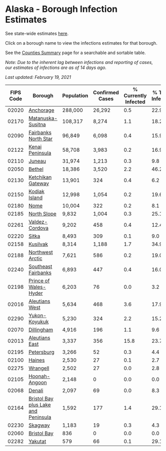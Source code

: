 # Alaska - Borough Infection Estimates

See state-wide estimates [here](/infections/us-ak).

Click on a borough name to view the infections estimates for that borough.

See the [Counties Summary](/infections/summary-counties) page for a searchable and sortable table.

*Note: Due to the inherent lag between infections and reporting of cases, our estimates of infections are as of 14 days ago.*

*Last updated: February 19, 2021*

|   FIPS Code |                                                                    Borough |   Population |   Confirmed Cases |   % Currently Infected |   % Total Infected |
|-------------|----------------------------------------------------------------------------|--------------|-------------------|------------------------|--------------------|
|       02020 |                                                     [Anchorage](anchorage) |      288,000 |            26,292 |                    0.5 |               22.9 |
|       02170 |                                     [Matanuska-Susitna](matanuska-susitna) |      108,317 |             8,274 |                    1.1 |               18.2 |
|       02090 |                               [Fairbanks North Star](fairbanks-north-star) |       96,849 |             6,098 |                    0.4 |               15.9 |
|       02122 |                                         [Kenai Peninsula](kenai-peninsula) |       58,708 |             3,983 |                    0.2 |               16.9 |
|       02110 |                                                           [Juneau](juneau) |       31,974 |             1,213 |                    0.3 |                9.8 |
|       02050 |                                                           [Bethel](bethel) |       18,386 |             3,520 |                    2.2 |               46.2 |
|       02130 |                                     [Ketchikan Gateway](ketchikan-gateway) |       13,901 |               324 |                    0.4 |                6.2 |
|       02150 |                                             [Kodiak Island](kodiak-island) |       12,998 |             1,054 |                    0.2 |               19.6 |
|       02180 |                                                               [Nome](nome) |       10,004 |               322 |                    0.2 |                8.1 |
|       02185 |                                                 [North Slope](north-slope) |        9,832 |             1,004 |                    0.3 |               25.1 |
|       02261 |                                           [Valdez-Cordova](valdez-cordova) |        9,202 |               458 |                    0.4 |               12.4 |
|       02220 |                                                             [Sitka](sitka) |        8,493 |               309 |                    0.1 |                9.0 |
|       02158 |                                                       [Kusilvak](kusilvak) |        8,314 |             1,188 |                    1.7 |               34.9 |
|       02188 |                                       [Northwest Arctic](northwest-arctic) |        7,621 |               586 |                    0.2 |               19.0 |
|       02240 |                                 [Southeast Fairbanks](southeast-fairbanks) |        6,893 |               447 |                    0.4 |               16.0 |
|       02198 |                             [Prince of Wales-Hyder](prince-of-wales-hyder) |        6,203 |                76 |                    0.0 |                3.2 |
|       02016 |                                           [Aleutians West](aleutians-west) |        5,634 |               468 |                    3.6 |               17.9 |
|       02290 |                                             [Yukon-Koyukuk](yukon-koyukuk) |        5,230 |               324 |                    2.2 |               15.2 |
|       02070 |                                                   [Dillingham](dillingham) |        4,916 |               196 |                    1.1 |                9.6 |
|       02013 |                                           [Aleutians East](aleutians-east) |        3,337 |               356 |                   15.8 |               23.7 |
|       02195 |                                                   [Petersburg](petersburg) |        3,266 |                52 |                    0.3 |                4.4 |
|       02100 |                                                           [Haines](haines) |        2,530 |                27 |                    0.1 |                2.7 |
|       02275 |                                                       [Wrangell](wrangell) |        2,502 |                27 |                    0.0 |                2.8 |
|       02105 |                                             [Hoonah-Angoon](hoonah-angoon) |        2,148 |                 0 |                    0.0 |                0.0 |
|       02068 |                                                           [Denali](denali) |        2,097 |                69 |                    0.0 |                8.3 |
|       02164 | [Bristol Bay plus Lake and Peninsula](bristol-bay-plus-lake-and-peninsula) |        1,592 |               177 |                    1.4 |               29.1 |
|       02230 |                                                         [Skagway](skagway) |        1,183 |                19 |                    0.3 |                4.3 |
|       02060 |                                                 [Bristol Bay](bristol-bay) |          836 |                 0 |                    0.0 |                0.0 |
|       02282 |                                                         [Yakutat](yakutat) |          579 |                66 |                    0.1 |               29.1 |